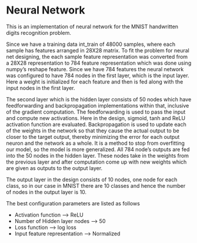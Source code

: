# Neural Network

This is an implementation of neural network for the MNIST handwritten digits recognition problem.

Since we have a training data int_train of 48000 samples, where each sample has features arranged in 28X28 matrix. To fit the problem for neural net designing, the each sample feature representation was converted from a 28X28 representation to 784 feature representation which was done using numpy’s reshape feature. Since we have 784 features the neural network was configured to have 784 nodes in the first layer, which is the input layer. Here a weight is initialized for each feature and then is fed along with the input nodes in the first layer.

The second layer which is the hidden layer consists of 50 nodes which have feedforwarding and backpropagation implementations within that, inclusive of the gradient computation. The feedforwarding is used to pass the input and compute new activations. Here in the design, sigmoid, tanh and ReLU activation function are evaluated. Backpropagation is used to update each of the weights in the network so that they cause the actual output to be closer to the target output, thereby minimizing the error for each output neuron and the network as a whole. It is a method to stop from overfitting our model, so the model is more generalized. All 784 node’s outputs are fed into the 50 nodes in the hidden layer. These nodes take in the weights from the previous layer and after computation come up with new weights which are given as outputs to the output layer.

The output layer in the design consists of 10 nodes, one node for each class, so in our case in MNIST there are 10 classes and hence the number of nodes in the output layer is 10.

The best configuration parameters are listed as follows
* Activation function --> ReLU
* Number of Hidden layer nodes --> 50
* Loss function --> log loss
* Input feature representation --> Normalized
